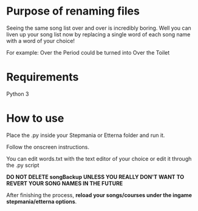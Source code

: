 # Purpose of renaming files
Seeing the same song list over and over is incredibly boring. Well you can liven up your song list now by replacing a single word of each song name with a word of your choice!


For example: Over the Period could be turned into Over the Toilet

# Requirements
Python 3

# How to use
Place the .py inside your Stepmania or Etterna folder and run it. 


Follow the onscreen instructions.


You can edit words.txt with the text editor of your choice or edit it through the .py script


**DO NOT DELETE songBackup UNLESS YOU REALLY DON'T WANT TO REVERT YOUR SONG NAMES IN THE FUTURE**


After finishing the process, **reload your songs/courses under the ingame stepmania/etterna options**.
